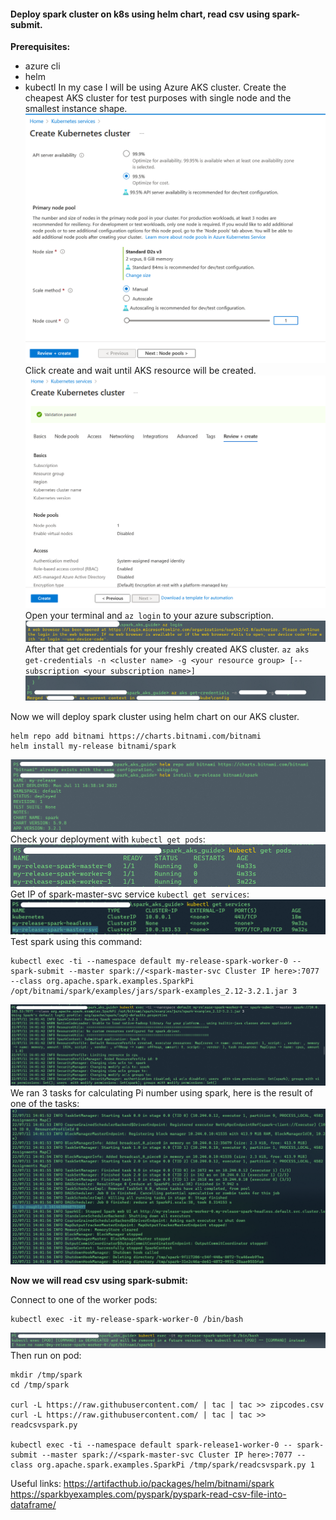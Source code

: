 #### Deploy spark cluster on k8s using helm chart, read csv using spark-submit.

**Prerequisites:**
- azure cli
- helm
- kubectl
In my case I will be using Azure AKS cluster.
Create the cheapest AKS cluster for test purposes with single node and the smallest instance shape.
![](screenshots/1.png)
Click create and wait until AKS resource will be created.
![](screenshots/2.png)
Open your terminal and `az login` to your azure subscription.
![](screenshots/3.png)
After that get credentials for your freshly created AKS cluster. `az aks get-credentials -n <cluster name> -g <your resource group> [--subscription <your subscription name>]`
![](screenshots/4.png)

Now we will deploy spark cluster using helm chart on our AKS cluster.
```
helm repo add bitnami https://charts.bitnami.com/bitnami
helm install my-release bitnami/spark
```
![](screenshots/5.png)
Check your deployment with `kubectl get pods`:
![](screenshots/6.png)
Get IP of spark-master-svc service `kubectl get services`:
![](screenshots/7.png)
Test spark using this command:
```
kubectl exec -ti --namespace default my-release-spark-worker-0 -- spark-submit --master spark://<spark-master-svc Cluster IP here>:7077 --class org.apache.spark.examples.SparkPi /opt/bitnami/spark/examples/jars/spark-examples_2.12-3.2.1.jar 3
```
![](screenshots/8.png)
We ran 3 tasks for calculating Pi number using spark, here is the result of one of the tasks:
![](screenshots/9.png)

**Now we will read csv using spark-submit:**

Connect to one of the worker pods:
```
kubectl exec -it my-release-spark-worker-0 /bin/bash
```
![](screenshots/10.png)
Then run on pod:
```
mkdir /tmp/spark
cd /tmp/spark

curl -L https://raw.githubusercontent.com/ | tac | tac >> zipcodes.csv
curl -L https://raw.githubusercontent.com/ | tac | tac >> readcsvspark.py

kubectl exec -ti --namespace default spark-release1-worker-0 -- spark-submit --master spark://<spark-master-svc Cluster IP here>:7077 --class org.apache.spark.examples.SparkPi /tmp/spark/readcsvspark.py 1
```

Useful links:
https://artifacthub.io/packages/helm/bitnami/spark
https://sparkbyexamples.com/pyspark/pyspark-read-csv-file-into-dataframe/


